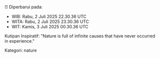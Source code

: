 ⏰ Diperbarui pada:
- WIB: Rabu, 2 Juli 2025 22.30.36 UTC
- WITA: Rabu, 2 Juli 2025 23.30.36 UTC
- WIT: Kamis, 3 Juli 2025 00.30.36 UTC

Kutipan Inspiratif:
"Nature is full of infinite causes that have never occurred in experience."


Kategori: nature

